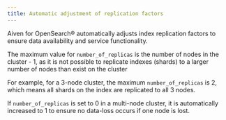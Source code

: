 ```yaml
---
title: Automatic adjustment of replication factors
---
```


Aiven for OpenSearch® automatically adjusts index replication factors to ensure data availability and service functionality.

The maximum value for `number_of_replicas` is the number of nodes in the
cluster - 1, as it is not possible to replicate indexes (shards) to a
larger number of nodes than exist on the cluster

For example, for a 3-node cluster, the maximum `number_of_replicas` is
2, which means all shards on the index are replicated to all 3 nodes.

If `number_of_replicas` is set to 0 in a multi-node cluster, it is
automatically increased to 1 to ensure no data-loss occurs if one node
is lost.
